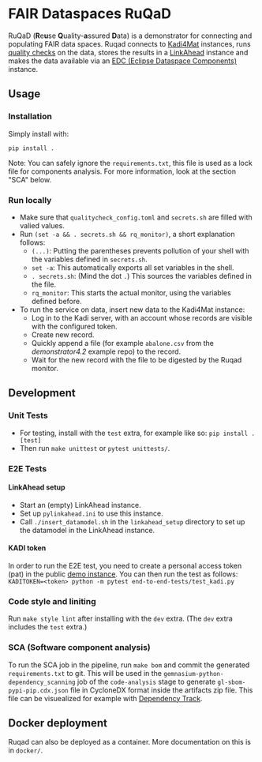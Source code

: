 # FAIR Dataspaces RuQaD

RuQaD (**R**e**u**se **Q**uality-**a**ssured **D**ata) is a demonstrator for connecting and
populating FAIR data spaces.  Ruqad connects to [Kadi4Mat](https://kadi.iam.kit.edu/) instances, runs [quality checks](https://git.rwth-aachen.de/fair-ds/ap-4-2-demonstrator/ap-4.2-data-validation-and-quality-assurance-demonstrator) on
the data, stores the results in a [LinkAhead](https://getlinkahead.com) instance and makes the data available via an [EDC
(Eclipse Dataspace Components)](https://projects.eclipse.org/projects/technology.edc) instance.

## Usage

### Installation ###

Simply install with:

`pip install .`

Note: You can safely ignore the `requirements.txt`, this file is used as a lock file for components
analysis.  For more information, look at the section "SCA" below.

### Run locally ###

- Make sure that `qualitycheck_config.toml` and `secrets.sh` are filled with valied values.
- Run `(set -a && . secrets.sh && rq_monitor)`, a short explanation follows:
  - `(...)`: Putting the parentheses prevents pollution of your shell with the variables defined in
    `secrets.sh`.
  - `set -a`: This automatically exports all set variables in the shell.
  - `. secrets.sh`: (Mind the dot `.`) This sources the variables defined in the file.
  - `rq_monitor`: This starts the actual monitor, using the variables defined before.
- To run the service on data, insert new data to the Kadi4Mat instance:
  - Log in to the Kadi server, with an account whose records are visible with the configured token.
  - Create new record.
  - Quickly append a file (for example `abalone.csv` from the *demonstrator4.2* example repo) to the
    record.
  - Wait for the new record with the file to be digested by the Ruqad monitor.

## Development ##

### Unit Tests

- For testing, install with the `test` extra, for example like so: `pip install .[test]`
- Then run `make unittest` or `pytest unittests/`.

### E2E Tests

#### LinkAhead setup ####

- Start an (empty) LinkAhead instance.
- Set up `pylinkahead.ini` to use this instance.
- Call `./insert_datamodel.sh` in the `linkahead_setup` directory to set up the datamodel in the
  LinkAhead instance.

#### KADI token ####

In order to run the E2E test, you need to create a personal access token (pat) in the public 
[demo instance](https://demo-kadi4mat.iam.kit.edu). You can then run the test as follows:
`KADITOKEN=<token> python -m pytest end-to-end-tests/test_kadi.py`

### Code style and liniting

Run `make style lint` after installing with the `dev` extra.  (The `dev` extra includes the `test`
extra.)

### SCA (Software component analysis) ###

To run the SCA job in the pipeline, run `make bom` and commit the generated `requirements.txt` to
git.  This will be used in the `gemnasium-python-dependency_scanning` job of the `code-analysis`
stage to generate `gl-sbom-pypi-pip.cdx.json` file in CycloneDX format inside the artifacts zip
file.  This file can be visuealized for example with [Dependency Track](https://dependencytrack.org/).

## Docker deployment ##

Ruqad can also be deployed as a container.  More documentation on this is in `docker/`.
